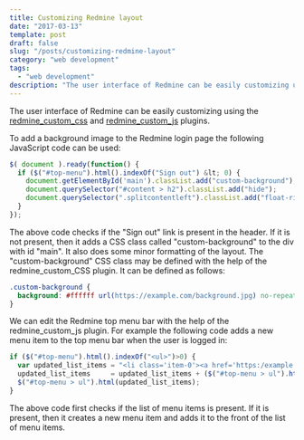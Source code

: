 ```yaml
---
title: Customizing Redmine layout
date: "2017-03-13"
template: post
draft: false
slug: "/posts/customizing-redmine-layout"
category: "web development"
tags:
  - "web development"
description: "The user interface of Redmine can be easily customizing using the redmine_custom_css and redmine_custom_js plugins."
---
```


The user interface of Redmine can be easily customizing using the [redmine_custom_css](http://www.redmine.org/plugins/redmine_custom_css) and [redmine_custom_js](http://www.redmine.org/plugins/redmine_custom_js) plugins.

To add a background image to the Redmine login page the following JavaScript code can be used:

```js
$( document ).ready(function() {
  if ($("#top-menu").html().indexOf("Sign out") &lt; 0) {
    document.getElementById('main').classList.add("custom-background");
    document.querySelector("#content > h2").classList.add("hide");
    document.querySelector(".splitcontentleft").classList.add("float-right");    
  }
});
```

The above code checks if the "Sign out" link is present in the header. If it is not present, then it adds a CSS class called "custom-background" to the div with id "main". It also does some minor formatting of the layout. The "custom-background" CSS class may be defined with the help of the redmine_custom_CSS plugin. It can be defined as follows:

```css
.custom-background {
  background: #ffffff url(https://example.com/background.jpg) no-repeat scroll 50px 0 !important;
}
```

We can edit the Redmine top menu bar with the help of the redmine_custom_js plugin. For example the following code adds a new menu item to the top menu bar when the user is logged in:

```js
if ($("#top-menu").html().indexOf("<ul>")>0) {
  var updated_list_items = "<li class='item-0'><a href='https:/example.com/'>Company Name</a></p></li>";
  updated_list_items     = updated_list_items + ($("#top-menu > ul").html());
  $("#top-menu > ul").html(updated_list_items);
}
```

The above code first checks if the list of menu items is present. If it is present, then it creates a new menu item and adds it to the front of the list of menu items.
